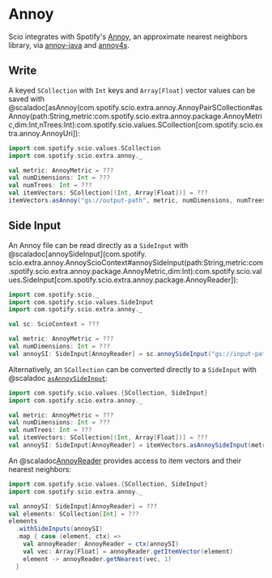 # Annoy

Scio integrates with Spotify's [Annoy](https://github.com/spotify/annoy), an approximate nearest neighbors library, via [annoy-java](https://github.com/spotify/annoy-java) and [annoy4s](https://github.com/annoy4s/annoy4s).

## Write

A keyed `SCollection` with `Int` keys and `Array[Float]` vector values can be saved with @scaladoc[asAnnoy(com.spotify.scio.extra.annoy.AnnoyPairSCollection#asAnnoy(path:String,metric:com.spotify.scio.extra.annoy.package.AnnoyMetric,dim:Int,nTrees:Int):com.spotify.scio.values.SCollection[com.spotify.scio.extra.annoy.AnnoyUri]):

```scala
import com.spotify.scio.values.SCollection
import com.spotify.scio.extra.annoy._

val metric: AnnoyMetric = ???
val numDimensions: Int = ???
val numTrees: Int = ???
val itemVectors: SCollection[(Int, Array[Float])] = ???
itemVectors.asAnnoy("gs://output-path", metric, numDimensions, numTrees)
```

## Side Input

An Annoy file can be read directly as a `SideInput` with @scaladoc[annoySideInput](com.spotify.
scio.extra.annoy.AnnoyScioContext#annoySideInput(path:String,metric:com.spotify.scio.extra.annoy.package.AnnoyMetric,dim:Int):com.spotify.scio.values.SideInput[com.spotify.scio.extra.annoy.package.AnnoyReader]):

```scala
import com.spotify.scio._
import com.spotify.scio.values.SideInput
import com.spotify.scio.extra.annoy._

val sc: ScioContext = ???

val metric: AnnoyMetric = ???
val numDimensions: Int = ???
val annoySI: SideInput[AnnoyReader] = sc.annoySideInput("gs://input-path", metric, numDimensions)
```

Alternatively, an `SCollection` can be converted directly to a `SideInput` with @scaladoc
[`asAnnoySideInput`](com.spotify.scio.extra.annoy.AnnoyPairSCollection#asAnnoySideInput(metric:com.spotify.scio.extra.annoy.package.AnnoyMetric,dim:Int):com.spotify.scio.values.SideInput[com.spotify.scio.extra.annoy.package.AnnoyReader]):

```scala
import com.spotify.scio.values.{SCollection, SideInput}
import com.spotify.scio.extra.annoy._

val metric: AnnoyMetric = ???
val numDimensions: Int = ???
val numTrees: Int = ???
val itemVectors: SCollection[(Int, Array[Float])] = ???
val annoySI: SideInput[AnnoyReader] = itemVectors.asAnnoySideInput(metric, numDimensions, numTrees)
```

An @scaladoc[AnnoyReader](com.spotify.scio.extra.annoy.AnnoyReader) provides access to item vectors and their nearest neighbors:

```scala
import com.spotify.scio.values.{SCollection, SideInput}
import com.spotify.scio.extra.annoy._

val annoySI: SideInput[AnnoyReader] = ???
val elements: SCollection[Int] = ???
elements
  .withSideInputs(annoySI)
  .map { case (element, ctx) =>
    val annoyReader: AnnoyReader = ctx(annoySI)
    val vec: Array[Float] = annoyReader.getItemVector(element)
    element -> annoyReader.getNearest(vec, 1)
  }
```
